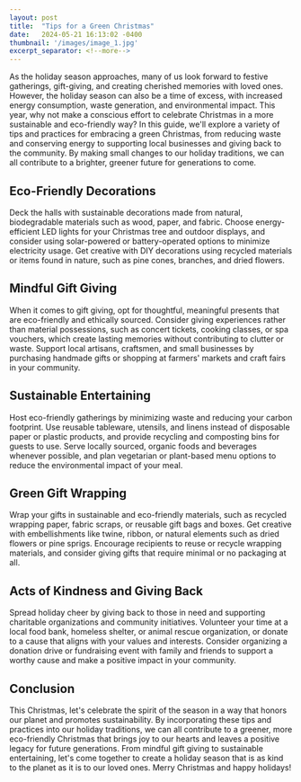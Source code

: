 ```yaml
---
layout: post
title:  "Tips for a Green Christmas"
date:   2024-05-21 16:13:02 -0400
thumbnail: '/images/image_1.jpg'
excerpt_separator: <!--more-->
---
```

As the holiday season approaches, many of us look forward to festive gatherings, gift-giving, and creating cherished memories with loved ones. <!--more-->However, the holiday season can also be a time of excess, with increased energy consumption, waste generation, and environmental impact. This year, why not make a conscious effort to celebrate Christmas in a more sustainable and eco-friendly way? In this guide, we'll explore a variety of tips and practices for embracing a green Christmas, from reducing waste and conserving energy to supporting local businesses and giving back to the community. By making small changes to our holiday traditions, we can all contribute to a brighter, greener future for generations to come.

## Eco-Friendly Decorations
Deck the halls with sustainable decorations made from natural, biodegradable materials such as wood, paper, and fabric. Choose energy-efficient LED lights for your Christmas tree and outdoor displays, and consider using solar-powered or battery-operated options to minimize electricity usage. Get creative with DIY decorations using recycled materials or items found in nature, such as pine cones, branches, and dried flowers.

## Mindful Gift Giving
When it comes to gift giving, opt for thoughtful, meaningful presents that are eco-friendly and ethically sourced. Consider giving experiences rather than material possessions, such as concert tickets, cooking classes, or spa vouchers, which create lasting memories without contributing to clutter or waste. Support local artisans, craftsmen, and small businesses by purchasing handmade gifts or shopping at farmers' markets and craft fairs in your community.

## Sustainable Entertaining
Host eco-friendly gatherings by minimizing waste and reducing your carbon footprint. Use reusable tableware, utensils, and linens instead of disposable paper or plastic products, and provide recycling and composting bins for guests to use. Serve locally sourced, organic foods and beverages whenever possible, and plan vegetarian or plant-based menu options to reduce the environmental impact of your meal.

## Green Gift Wrapping
Wrap your gifts in sustainable and eco-friendly materials, such as recycled wrapping paper, fabric scraps, or reusable gift bags and boxes. Get creative with embellishments like twine, ribbon, or natural elements such as dried flowers or pine sprigs. Encourage recipients to reuse or recycle wrapping materials, and consider giving gifts that require minimal or no packaging at all.

## Acts of Kindness and Giving Back
Spread holiday cheer by giving back to those in need and supporting charitable organizations and community initiatives. Volunteer your time at a local food bank, homeless shelter, or animal rescue organization, or donate to a cause that aligns with your values and interests. Consider organizing a donation drive or fundraising event with family and friends to support a worthy cause and make a positive impact in your community.

## Conclusion
This Christmas, let's celebrate the spirit of the season in a way that honors our planet and promotes sustainability. By incorporating these tips and practices into our holiday traditions, we can all contribute to a greener, more eco-friendly Christmas that brings joy to our hearts and leaves a positive legacy for future generations. From mindful gift giving to sustainable entertaining, let's come together to create a holiday season that is as kind to the planet as it is to our loved ones. Merry Christmas and happy holidays!

